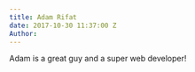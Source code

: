 ```yaml
---
title: Adam Rifat
date: 2017-10-30 11:37:00 Z
Author: 
---
```


Adam is a great guy and a super web developer!